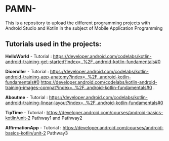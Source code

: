 # PAMN-
This is a repository to upload the different programming projects with Android Studio and Kotlin in the subject of  Mobile  Application Programming

## Tutorials used in the projects:

**HelloWorld** - Tutorial : https://developer.android.com/codelabs/kotlin-android-training-get-started?index=..%2F..android-kotlin-fundamentals#0

**Diceroller** - Tutorial : https://developer.android.com/codelabs/kotlin-android-training-app-anatomy?index=..%2F..android-kotlin-fundamentals#0 
https://developer.android.com/codelabs/kotlin-android-training-images-compat?index=..%2F..android-kotlin-fundamentals#0 .

**Aboutme** - Tutorial : https://developer.android.com/codelabs/kotlin-android-training-linear-layout?index=..%2F..android-kotlin-fundamentals#0

**TipTime** - Tutorial : https://developer.android.com/courses/android-basics-kotlin/unit-2 Pathway1 and Pathway2

**AffirmationApp** - Tutorial : https://developer.android.com/courses/android-basics-kotlin/unit-2 Pathway3
